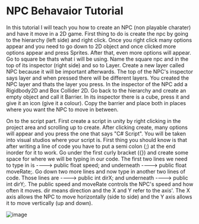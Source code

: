 # NPC Behavaior Tutorial
In this tutorial I will teach you how to create an NPC (non playable charater) and have it move in a 2D game. First thing to do is create the npc by going to the hierarchy (left side) and right click. Once you right click many options appear and you need to go down to 2D object and once clicked more options appear and press Sprites. After that, even more options will appear. Go to square be thats what i will be using. Name the square npc and in the top of its inspector (right side) and so to Layer. Create a new layer called NPC because it will be important afterwards. The top of the NPC's inspector says layer and when pressed there will be different layers. You created the NPC layer and thats the layer you press. In the inspector of the NPC add a Rigidbody2D and Box Collider 2D. Go back to the hierarchy and create an empty object and call it Barrier. In its inspector there is a cube, press it and give it an icon (give it a colour). Copy the barrier and place both in places where you want the NPC to move in between.

On to the script part. First create a script in unity by right clicking in the project area and scrolling up to create. After clicking create, many options will appear and you press the one that says "C# Script". 
You will be taken into visual studios where your script is. First thing you should know is that after writing a line of code you have to put a semi colon (;) at the end inorder for it to work. Go under the first curly
bracket ({}) and create some space for where we will be typing in our code. The first two lines we need to type in is ----> public float speed; and underneath ----> public float moveRate;. Go down two more lines and now
type in another two lines of code. Those lines are ----> public int dirX; and underneath ----> public int dirY;. The public speed and moveRate controls the NPC's speed and how often it moves. dir means direction and the X and Y refer to the axis'. The X axis allows the NPC to move horizontally (side to side) and the Y axis allows it to move vertically (up and down).

![image](https://github.com/user-attachments/assets/c951efdd-bf79-4a23-9d9a-2e8490548baf)




